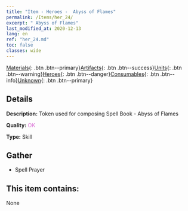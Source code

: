 ```yaml
---
title: "Item - Heroes -  Abyss of Flames"
permalink: /Items/her_24/
excerpt: " Abyss of Flames"
last_modified_at: 2020-12-13
lang: en
ref: "her_24.md"
toc: false
classes: wide
---
```

 [Materials](/Items/){: .btn .btn--primary}[Artifacts](/Items/Artifacts/){: .btn .btn--success}[Units](/Items/Units/){: .btn .btn--warning}[Heroes](/Items/Heroes/){: .btn .btn--danger}[Consumables](/Items/Consumables/){: .btn .btn--info}[Unknown](/Items/Unknown/){: .btn .btn--primary}

## Details
 **Description:** Token used for composing Spell Book - Abyss of Flames

 **Quality:** <span style="color: #DA70D6">OK</span>

 **Type:** Skill

## Gather

*    Spell Prayer 

## This item contains:

  None

